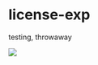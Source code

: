 # license-exp
testing, throwaway


<a href="https://asciinema.org/a/cUDdH7Ith6NCQwtbuRXNBzFoF" target="_blank"><img src="https://asciinema.org/a/cUDdH7Ith6NCQwtbuRXNBzFoF.svg?t=0" /></a>
